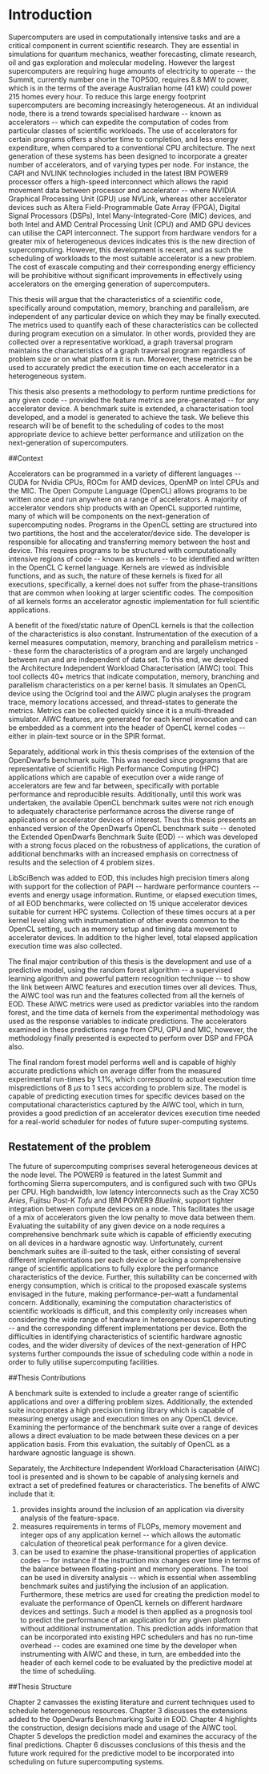 # Introduction

<!-- 
For italic, add one * on either side of the text
For bold, add two * on either side of the text
For bold and italic, add _** on either side of the text
-->

<!-- Introduction to the Introduction -->

Supercomputers are used in computationally intensive tasks and are a critical component in current scientific research.
They are essential in simulations for quantum mechanics, weather forecasting, climate research, oil and gas exploration and molecular modeling.
However the largest supercomputers are requiring huge amounts of electricity to operate -- the Summit, currently number one in the TOP500, requires 8.8 MW to power, which is in the terms of the average Australian home (41 kW) could power 215 homes every hour.
To reduce this large energy footprint supercomputers are becoming increasingly heterogeneous.
At an individual node, there is a trend towards specialised hardware -- known as accelerators -- which can expedite the computation of codes from particular classes of scientific workloads.
The use of accelerators for certain programs offers a shorter time to completion, and less energy expenditure, when compared to a conventional CPU architecture.
The next generation of these systems has been designed to incorporate a greater number of accelerators, and of varying types per node.
For instance, the CAPI and NVLINK technologies included in the latest IBM POWER9 processor offers a high-speed interconnect which allows the rapid movement data between processor and accelerator --  where NVIDIA Graphical Processing Unit (GPU) use NVLink, whereas other accelerator devices such as Altera Field-Programmable Gate Array (FPGA), Digital Signal Processors (DSPs), Intel Many-Integrated-Core (MIC) devices, and both Intel and AMD Central Processing Unit (CPU) and AMD GPU devices can utilise the CAPI interconnect.
The support from hardware vendors for a greater mix of heterogeneous devices indicates this is the new direction of supercomputing.
However, this development is recent, and as such the scheduling of workloads to the most suitable accelerator is a new problem.
The cost of exascale computing and their corresponding energy efficiency will be prohibitive without significant improvements in effectively using accelerators on the emerging generation of supercomputers.


This thesis will argue that the characteristics of a scientific code, specifically around computation, memory, branching and parallelism, are independent of any particular device on which they may be finally executed.
The metrics used to quantify each of these characteristics can be collected during program execution on a simulator.
In other words, provided they are collected over a representative workload, a graph traversal program maintains the characteristics of a graph traversal program regardless of problem size or on what platform it is run.
Moreover, these metrics can be used to accurately predict the execution time on each accelerator in a heterogeneous system.


This thesis also presents a methodology to perform runtime predictions for any given code -- provided the feature metrics are pre-generated -- for any accelerator device.
A benchmark suite is extended, a characterisation tool developed, and a model is generated to achieve the task.
We believe this research will be of benefit to the scheduling of codes to the most appropriate device to achieve better performance and utilization on the next-generation of supercomputers.


<!-- Context -- a brief on how the proposed solution works -->

##Context

Accelerators can be programmed in a variety of different languages -- CUDA for Nvidia CPUs, ROCm for AMD devices, OpenMP on Intel CPUs and the MIC.
The Open Compute Language (OpenCL) allows programs to be written once and run anywhere on a range of accelerators.
A majority of accelerator vendors ship products with an OpenCL supported runtime, many of which will be components on the next-generation of supercomputing nodes.
Programs in the OpenCL setting are structured into two partitions, the host and the accelerator/device side.
The developer is responsible for allocating and transferring memory between the host and device.
This requires programs to be structured with computationally intensive regions of code -- known as kernels -- to be identified and written in the OpenCL C kernel language.
Kernels are viewed as indivisible functions, and as such, the nature of these kernels is fixed for all executions, specifically, a kernel does not suffer from the phase-transitions that are common when looking at larger scientific codes.
The composition of all kernels forms an accelerator agnostic implementation for full scientific applications.


A benefit of the fixed/static nature of OpenCL kernels is that the collection of the characteristics is also constant.
Instrumentation of the execution of a kernel measures computation, memory, branching and parallelism metrics -- these form the characteristics of a program and are largely unchanged between run and are independent of data set.
To this end, we developed the Architecture Independent Workload Characterisation (AIWC) tool.
This tool collects 40+ metrics that indicate computation, memory, branching and parallelism characteristics on a per kernel basis.
It simulates an OpenCL device using the Oclgrind tool and the AIWC plugin analyses the program trace, memory locations accessed, and thread-states to generate the metrics.
Metrics can be collected quickly since it is a multi-threaded simulator.
AIWC features, are generated for each kernel invocation and can be embedded as a comment into the header of OpenCL kernel codes -- either in plain-text source or in the SPIR format.


Separately, additional work in this thesis comprises of the extension of the OpenDwarfs benchmark suite.
This was needed since programs that are representative of scientific High Performance Computing (HPC) applications which are capable of execution over a wide range of accelerators are few and far between, specifically with portable performance and reproducible results.
Additionally, until this work was undertaken, the available OpenCL benchmark suites were not rich enough to adequately characterise performance across the diverse range of applications or accelerator devices of interest.
Thus this thesis presents an enhanced version of the OpenDwarfs OpenCL benchmark suite -- denoted the Extended OpenDwarfs Benchmark Suite (EOD) -- which was developed with a strong focus placed on the robustness of applications, the curation of additional benchmarks with an increased emphasis on correctness of results and the selection of 4 problem sizes.


LibSciBench was added to EOD, this includes high precision timers along with support for the collection of PAPI -- hardware performance counters -- events and energy usage information.
Runtime, or elapsed execution times, of all EOD benchmarks, were collected on 15 unique accelerator devices suitable for current HPC systems.
Collection of these times occurs at a per kernel level along with instrumentation of other events common to the OpenCL setting, such as memory setup and timing data movement to accelerator devices.
In addition to the higher level, total elapsed application execution time was also collected.

The final major contribution of this thesis is the development and use of a predictive model, using the random forest algorithm -- a supervised learning algorithm and powerful pattern recognition technique -- to show the link between AIWC features and execution times over all devices.
Thus, the AIWC tool was run and the features collected from all the kernels of EOD.
These AIWC metrics were used as predictor variables into the random forest, and the time data of kernels from the experimental methodology was used as the response variables to indicate predictions.
The accelerators examined in these predictions range from CPU, GPU and MIC, however, the methodology finally presented is expected to perform over DSP and FPGA also.


The final random forest model performs well and is capable of highly accurate predictions which on average differ from the measured experimental run-times by 1.1%, which correspond to actual execution time mispredictions of 8 $\mu s$ to 1 secs according to problem size.
The model is capable of predicting execution times for specific devices based on the computational characteristics captured by the AIWC tool, which in turn, provides a good prediction of an accelerator devices execution time needed for a real-world scheduler for nodes of future super-computing systems.

<!-- Restatement of the problem -->
<!-- Problems in heterogeneous supercomputing -->
## Restatement of the problem

The future of supercomputing comprises several heterogeneous devices at the node level.
The POWER9 is featured in the latest Summit and forthcoming Sierra supercomputers, and is configured such with two GPUs per CPU.
High bandwidth, low latency interconnects such as the Cray XC50 *Aries*, Fujitsu Post-K *Tofu* and IBM POWER9 *Bluelink*, support tighter integration between compute devices on a node.
This facilitates the usage of a mix of accelerators given the low penalty to move data between them.
Evaluating the suitability of any given device on a node requires a comprehensive benchmark suite which is capable of efficiently executing on all devices in a hardware agnostic way.
Unfortunately, current benchmark suites are ill-suited to the task, either consisting of several different implementations per each device or lacking a comprehensive range of scientific applications to fully explore the performance characteristics of the device.
Further, this suitability can be concerned with energy consumption, which is critical to the proposed exascale systems envisaged in the future, making performance-per-watt a fundamental concern.
Additionally, examining the computation characteristics of scientific workloads is difficult, and this complexity only increases when considering the wide range of hardware in heterogeneous supercomputing -- and the corresponding different implementations per device.
Both the difficulties in identifying characteristics of scientific hardware agnostic codes, and the wider diversity of devices of the next-generation of HPC systems further compounds the issue of scheduling code within a node in order to fully utilise supercomputing facilities.


<!-- Restatement of the response -->
##Thesis Contributions

A benchmark suite is extended to include a greater range of scientific applications and over a differing problem sizes.
Additionally, the extended suite incorporates a high precision timing library which is capable of measuring energy usage and execution times on any OpenCL device.
Examining the performance of the benchmark suite over a range of devices allows a direct evaluation to be made between these devices on a per application basis.
From this evaluation, the suitably of OpenCL as a hardware agnostic language is shown.


Separately, the Architecture Independent Workload Characterisation (AIWC) tool is presented and is shown to be capable of analysing kernels and extract a set of predefined features or characteristics.
The benefits of AIWC include that it:

1) provides insights around the inclusion of an application via diversity analysis of the feature-space.
2) measures requirements in terms of FLOPs, memory movement and integer ops of any application kernel -- which allows the automatic calculation of theoretical peak performance for a given device.
3) can be used to examine the phase-transitional properties of application codes -- for instance if the instruction mix changes over time in terms of the balance between floating-point and memory operations.
The tool can be used in diversity analysis -- which is essential when assembling benchmark suites and justifying the inclusion of an application.
Furthermore, these metrics are used for creating the prediction model to evaluate the performance of OpenCL kernels on different hardware devices and settings.
Such a model is then applied as a prognosis tool to predict the performance of an application for any given platform without additional instrumentation.
This prediction adds information that can be incorporated into existing HPC schedulers and has no run-time overhead -- codes are examined one time by the developer when instrumenting with AIWC and these, in turn, are embedded into the header of each kernel code to be evaluated by the predictive model at the time of scheduling.


<!-- Roadmap -->

##Thesis Structure

Chapter 2 canvasses the existing literature and current techniques used to schedule heterogeneous resources.
Chapter 3 discusses the extensions added to the OpenDwarfs Benchmarking Suite in EOD.
Chapter 4 highlights the construction, design decisions made and usage of the AIWC tool.
Chapter 5 develops the prediction model and examines the accuracy of the final predictions.
Chapter 6 discusses conclusions of this thesis and the future work required for the predictive model to be incorporated into scheduling on future supercomputing systems.

